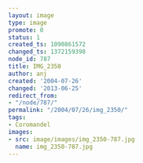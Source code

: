 ```yaml
---
layout: image
type: image
promote: 0
status: 1
created_ts: 1090861572
changed_ts: 1372159398
node_id: 787
title: IMG_2350
author: anj
created: '2004-07-26'
changed: '2013-06-25'
redirect_from:
- "/node/787/"
permalink: "/2004/07/26/img_2350/"
tags:
- Coromandel
images:
- src: image/images/img_2350-787.jpg
  name: img_2350-787.jpg
---
```


